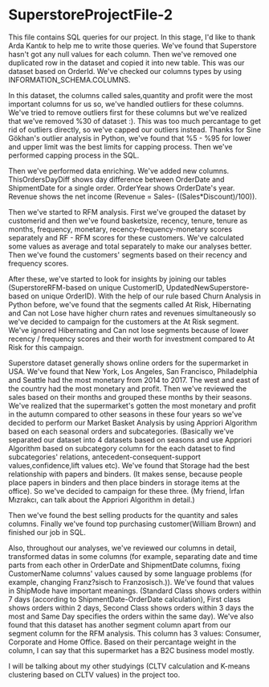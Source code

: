 # SuperstoreProjectFile-2
This file contains SQL queries for our project. In this stage, I'd like to thank Arda Kantık to help me to write those queries. We've found that Superstore hasn't got any null values for each column. Then we've removed one duplicated row in the dataset and copied it into new table. This was our dataset based on OrderId. We've checked our columns types by using INFORMATION_SCHEMA.COLUMNS.

In this dataset, the columns called sales,quantity and profit were the most important columns for us so, we've handled outliers for these columns. We've tried to remove outliers first for these columns but we've realized that we've removed %30 of dataset :). This was too much percantage to get rid of outliers directly, so we've capped our outliers instead. Thanks for Sine Gökhan's outlier analysis in Python, we've found that %5 - %95 for lower and upper limit was the best limits for capping process. Then we've performed capping process in the SQL.

Then we've performed data enriching. We've added new columns. ThisOrdersDayDiff shows day difference between OrderDate and ShipmentDate for a single order. OrderYear shows OrderDate's year. Revenue shows the net income (Revenue = Sales- ((Sales*Discount)/100)). 

Then we've started to RFM analysis. First we've grouped the dataset by customerid and then we've found basketsize, recency, tenure, tenure as months, frequency, monetary, recency-frequency-monetary scores separately and RF - RFM scores for these customers. We've calculated some values as average and total separately to make our analyses better. Then we've found the customers' segments based on their recency and frequency scores. 

After these, we've started to look for insights by joining our tables (SuperstoreRFM-based on unique CustomerID, UpdatedNewSuperstore-based on unique OrderID). With the help of our rule based Churn Analysis in Python before, we've found that the segments called At Risk, Hibernating and Can not Lose have higher churn rates and revenues simultaneously so we've decided to campaign for the customers at the At Risk segment. We've ignored Hibernating and Can not lose segments because of lower recency / frequency scores and their worth for investment compared to At Risk for this campaign. 

Superstore dataset generally shows online orders for the supermarket in USA. We've found that New York, Los Angeles, San Francisco, Philadelphia and Seattle had the most monetary from 2014 to 2017. The west and east of the country had the most monetary and profit. Then we've reviewed the sales based on their months and grouped these months by their seasons. We've realized that the supermarket's gotten the most monetary and profit in the autumn compared to other seasons in these four years so we've decided to perform our Market Basket Analysis by using Appriori Algorithm based on each seasonal orders and subcategories. (Basically we've separated our dataset into 4 datasets based on seasons and use Appriori Algorithm based on subcategory column for the each dataset to find subcategories' relations, antecedent-consequent-support values,confidence,lift values etc). We've found that Storage had the best relationship with papers and binders. (It makes sense, because people place papers in binders and then place binders in storage items at the office). So we've decided to campaign for these three. (My friend, İrfan Mızrakcı, can talk about the Appriori Algorithm in detail.) 

Then we've found the best selling products for the quantity and sales columns. Finally we've found top purchasing customer(William Brown) and finished our job in SQL.

Also, throughout our analyses, we've reviewed our columns in detail, transformed datas in some columns (for example, separating date and time parts from each other in OrderDate and ShipmentDate columns, fixing CustomerName columns' values caused by some language problems (for example, changing Franz?sisch to Franzosisch.)). We've found that values in ShipMode have important meanings. (Standard Class shows orders within 7 days (according to ShipmentDate-OrderDate calculation), First class shows orders within 2 days, Second Class shows orders within 3 days the most and Same Day specifies the orders within the same day). We've also found that this dataset has another segment column apart from our segment column for the RFM analysis. This column has 3 values: Consumer, Corporate and Home Office. Based on their percantage weight in the column, I can say that this supermarket has a B2C business model mostly.

I will be talking about my other studyings (CLTV calculation and K-means clustering based on CLTV values) in the project too.
